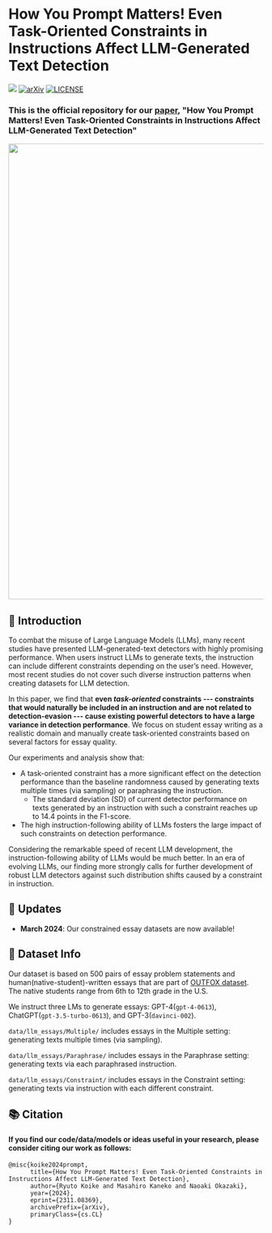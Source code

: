 # How You Prompt Matters! Even Task-Oriented Constraints in Instructions Affect LLM-Generated Text Detection
![](https://img.shields.io/badge/Made_with-json-blue.svg)
[![arXiv](https://img.shields.io/badge/arXiv-2311.08369-b31b1b.svg)](https://arxiv.org/abs/2311.08369)
[![LICENSE](https://img.shields.io/badge/License-Apache--2.0-green.svg)](https://github.com/ryuryukke/OUTFOX?tab=Apache-2.0-1-ov-file)

### This is the official repository for our [paper](https://arxiv.org/abs/2311.08369), "How You Prompt Matters! Even Task-Oriented Constraints in Instructions Affect LLM-Generated Text Detection"

<p align="center">
  <img src="https://github.com/ryuryukke/HowYouPromptMatters/assets/61570900/33aa87d9-b594-4a56-89b3-b39e82061d72" width="900"/>
</p>

## 📖 Introduction
To combat the misuse of Large Language Models (LLMs), many recent studies have presented LLM-generated-text detectors with highly promising performance.
When users instruct LLMs to generate texts, the instruction can include different constraints depending on the user’s need.
However, most recent studies do not cover such diverse instruction patterns when creating datasets for LLM detection.

In this paper, we find that **even _task-oriented_ constraints --- constraints that would naturally be included in an instruction and are not related to detection-evasion --- cause existing powerful detectors to have a large variance in detection performance**.
We focus on student essay writing as a realistic domain and manually create task-oriented constraints based on several factors for essay quality.

Our experiments and analysis show that:
- A task-oriented constraint has a more significant effect on the detection performance than the baseline randomness caused by generating texts multiple times (via sampling) or paraphrasing the instruction.
  - The standard deviation (SD) of current detector performance on texts generated by an instruction with such a constraint reaches up to 14.4 points in the F1-score.
- The high instruction-following ability of LLMs fosters the large impact of such constraints on detection performance.

Considering the remarkable speed of recent LLM development, the instruction-following ability of LLMs would be much better.
In an era of evolving LLMs, our finding more strongly calls for further development of robust LLM detectors against such distribution shifts caused by a constraint in instruction.

## 📢 Updates
- **March 2024**: Our constrained essay datasets are now available!

## :page_facing_up: Dataset Info
Our dataset is based on 500 pairs of essay problem statements and human(native-student)-written essays that are part of [OUTFOX dataset](https://github.com/ryuryukke/OUTFOX).
The native students range from 6th to 12th grade in the U.S.

We instruct three LMs to generate essays: GPT-4(`gpt-4-0613`), ChatGPT(`gpt-3.5-turbo-0613`), and GPT-3(`davinci-002`).

`data/llm_essays/Multiple/` includes essays in the Multiple setting: generating texts multiple times (via sampling).

`data/llm_essays/Paraphrase/` includes essays in the Paraphrase setting: generating texts via each paraphrased instruction.

`data/llm_essays/Constraint/` includes essays in the Constraint setting: generating texts via instruction with each different constraint.


## 📚 Citation
#### If you find our code/data/models or ideas useful in your research, please consider citing our work as follows:
```
@misc{koike2024prompt,
      title={How You Prompt Matters! Even Task-Oriented Constraints in Instructions Affect LLM-Generated Text Detection}, 
      author={Ryuto Koike and Masahiro Kaneko and Naoaki Okazaki},
      year={2024},
      eprint={2311.08369},
      archivePrefix={arXiv},
      primaryClass={cs.CL}
}
```
